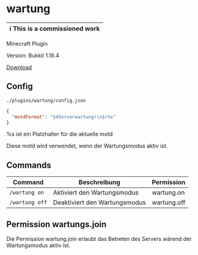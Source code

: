 # wartung

| :information_source: This is a commissioned work |
|--------------------------------------------------|

Minecraft Plugin

Version: Bukkit 1.16.4

[Download](https://github.com/Frank-Mayer/wartung/releases/latest)

## Config

`./plugins/wartung/config.json`

```json
{
  "motdFormat": "§4Serverwartung!\n§r%s"
}
```

%s ist ein Platzhalter für die aktuelle motd

Diese motd wird verwendet, wenn der Wartungsmodus aktiv ist.

## Commands

| Command                                           | Beschreibung                                     | Permission                            |
|---------------------------------------------------|--------------------------------------------------|---------------------------------------|
| `/wartung on`                                     | Aktiviert den Wartungsmodus                      | wartung.on                            |
| `/wartung off`                                    | Deaktiviert den Wartungsmodus                    | wartung.off                           |

## Permission wartungs.join

Die Permission wartung.join erlaubt das Betreten des Servers wärend der Wartungsmodus aktiv ist. 
